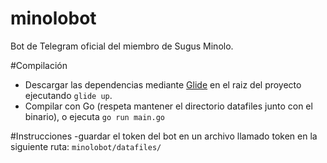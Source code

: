 # minolobot
Bot de Telegram oficial del miembro de Sugus Minolo.

#Compilación
- Descargar las dependencias mediante [Glide](https://github.com/Masterminds/glide) en el raiz del proyecto ejecutando `glide up`.
- Compilar con Go (respeta mantener el directorio datafiles junto con el binario), o ejecuta `go run main.go`

#Instrucciones
-guardar el token del bot en un archivo llamado token en la siguiente ruta: `minolobot/datafiles/`
